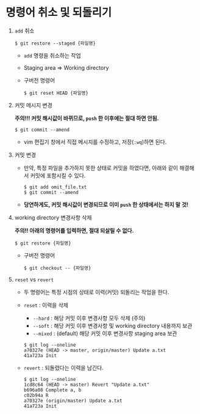 # 명령어 취소 및 되돌리기

1. `add` 취소

   ```
   $ git restore --staged {파일명}
   ```

   - `add` 명령을 취소하는 작업

   - Staging area => Working directory

   - 구버전 명령어

     ```
     $ git reset HEAD {파일명}
     ```

2. 커밋 메시지 변경

   **주의!!! 커밋 해시값이 바뀌므로, `push` 한 이후에는 절대 하면 안됨.**

   ```
   $ git commit --amend
   ```

   - vim 편집기 창에서 직접 메시지를 수정하고, 저장(`:wq`)하면 된다.

3. 커밋 변경

   - 만약, 특정 파일을 추가하지 못한 상태로 커밋을 하였다면, 아래와 같이 해결해서 커밋에 포함시킬 수 있다.

     ```
     $ git add omit_file.txt
     $ git commit --amend
     ```

   - **당연하게도, 커밋 해시값이 변경되므로 이미 `push` 한 상태에서는 하지 말 것!**

4. working directory 변경사항 삭제

   **주의!! 아래의 명령어를 입력하면, 절대 되살릴 수 없다.**

   ```
   $ git restore {파일명}
   ```

   - 구버전 명령어

     ```
     $ git checkout -- {파일명}
     ```

5. `reset` vs `revert`

   - 두 명령어는 특정 시점의 상태로 이력(커밋) 되돌리는 작업을 한다.

   - `reset` : 이력을 삭제

     - `--hard` : 해당 커밋 이후 변경사항 모두 삭제 (주의)
     - `--soft` : 해당 커밋 이후 변경사항 및 working directory 내용까지 보관
     - `--mixed` : (default) 해당 커밋 이후 변경사항 staging area 보관

     ```
     $ git log --oneline
     a70327e (HEAD -> master, origin/master) Update a.txt
     41a723a Init
     ```

   - `revert` : 되돌렸다는 이력을 남긴다.

     ```
     $ git log --oneline
     1cd8c64 (HEAD -> master) Revert "Update a.txt"
     b696a08 Complete a, b
     c02b94a R
     a70327e (origin/master) Update a.txt
     41a723a Init
     ```